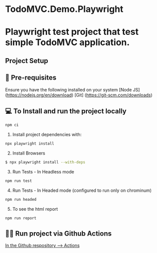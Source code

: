 # TodoMVC.Demo.Playwright

# Playwright test project that test simple TodoMVC application.

## Project Setup

## 📩 Pre-requisites

Ensure you have the following installed on your system
[Node JS] (https://nodejs.org/en/download)
[Git] (https://git-scm.com/downloads)

## 💻 To Install and run the project locally

```bash
npm ci
```

1. Install project dependencies with:

```bash
npx playwright install
```

2. Install Browsers

```bash
$ npx playwright install --with-deps
```

3. Run Tests - In Headless mode

```bash
npm run test
```

4. Run Tests - In Headed mode (configured to run only on chrominum)

```bash
npm run headed
```

5. To see the html report

```bash
npm run report
```

## 🏃‍♀️ Run project via Github Actions

[In the Github respository --> Actions](https://github.com/ivanovakatya/TodoMVC.Demo.Playwright/actions/workflows/playwright.yml)
